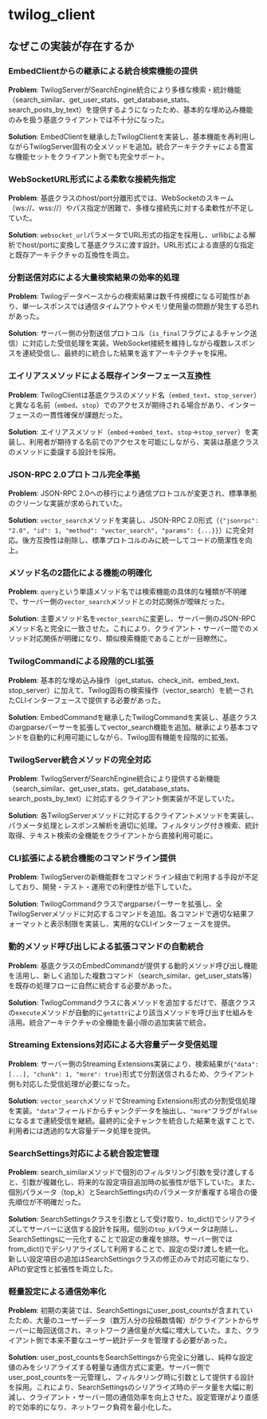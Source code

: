 # twilog_client

## なぜこの実装が存在するか

### EmbedClientからの継承による統合検索機能の提供
**Problem**: TwilogServerがSearchEngine統合により多様な検索・統計機能（search_similar、get_user_stats、get_database_stats、search_posts_by_text）を提供するようになったため、基本的な埋め込み機能のみを扱う基底クライアントでは不十分になった。

**Solution**: EmbedClientを継承したTwilogClientを実装し、基本機能を再利用しながらTwilogServer固有の全メソッドを追加。統合アーキテクチャによる豊富な機能セットをクライアント側でも完全サポート。

### WebSocketURL形式による柔軟な接続先指定
**Problem**: 基底クラスのhost/port分離形式では、WebSocketのスキーム（ws://、wss://）やパス指定が困難で、多様な接続先に対する柔軟性が不足していた。

**Solution**: `websocket_url`パラメータでURL形式の指定を採用し、urllibによる解析でhost/portに変換して基底クラスに渡す設計。URL形式による直感的な指定と既存アーキテクチャの互換性を両立。

### 分割送信対応による大量検索結果の効率的処理
**Problem**: Twilogデータベースからの検索結果は数千件規模になる可能性があり、単一レスポンスでは通信タイムアウトやメモリ使用量の問題が発生する恐れがあった。

**Solution**: サーバー側の分割送信プロトコル（`is_final`フラグによるチャンク送信）に対応した受信処理を実装。WebSocket接続を維持しながら複数レスポンスを連続受信し、最終的に統合した結果を返すアーキテクチャを採用。

### エイリアスメソッドによる既存インターフェース互換性
**Problem**: TwilogClientは基底クラスのメソッド名（`embed_text`、`stop_server`）と異なる名前（`embed`、`stop`）でのアクセスが期待される場合があり、インターフェースの一貫性確保が課題だった。

**Solution**: エイリアスメソッド（`embed`→`embed_text`、`stop`→`stop_server`）を実装し、利用者が期待する名前でのアクセスを可能にしながら、実装は基底クラスのメソッドに委譲する設計を採用。

### JSON-RPC 2.0プロトコル完全準拠
**Problem**: JSON-RPC 2.0への移行により通信プロトコルが変更され、標準準拠のクリーンな実装が求められていた。

**Solution**: `vector_search`メソッドを実装し、JSON-RPC 2.0形式（`{"jsonrpc": "2.0", "id": 1, "method": "vector_search", "params": {...}}`）に完全対応。後方互換性は削除し、標準プロトコルのみに統一してコードの簡潔性を向上。

### メソッド名の2語化による機能の明確化
**Problem**: `query`という単語メソッド名では検索機能の具体的な種類が不明確で、サーバー側の`vector_search`メソッドとの対応関係が曖昧だった。

**Solution**: 主要メソッド名を`vector_search`に変更し、サーバー側のJSON-RPCメソッド名と完全に一致させた。これにより、クライアント・サーバー間でのメソッド対応関係が明確になり、類似検索機能であることが一目瞭然に。

### TwilogCommandによる段階的CLI拡張
**Problem**: 基本的な埋め込み操作（get_status、check_init、embed_text、stop_server）に加えて、Twilog固有の検索操作（vector_search）を統一されたCLIインターフェースで提供する必要があった。

**Solution**: EmbedCommandを継承したTwilogCommandを実装し、基底クラスのargparseパーサーを拡張してvector_search機能を追加。継承により基本コマンドを自動的に利用可能にしながら、Twilog固有機能を段階的に拡張。

### TwilogServer統合メソッドの完全対応
**Problem**: TwilogServerがSearchEngine統合により提供する新機能（search_similar、get_user_stats、get_database_stats、search_posts_by_text）に対応するクライアント側実装が不足していた。

**Solution**: 各TwilogServerメソッドに対応するクライアントメソッドを実装し、パラメータ処理とレスポンス解析を適切に処理。フィルタリング付き検索、統計取得、テキスト検索の全機能をクライアントから直接利用可能に。

### CLI拡張による統合機能のコマンドライン提供
**Problem**: TwilogServerの新機能群をコマンドライン経由で利用する手段が不足しており、開発・テスト・運用での利便性が低下していた。

**Solution**: TwilogCommandクラスでargparseパーサーを拡張し、全TwilogServerメソッドに対応するコマンドを追加。各コマンドで適切な結果フォーマットと表示制限を実装し、実用的なCLIインターフェースを提供。

### 動的メソッド呼び出しによる拡張コマンドの自動統合
**Problem**: 基底クラスのEmbedCommandが提供する動的メソッド呼び出し機能を活用し、新しく追加した複数コマンド（search_similar、get_user_stats等）を既存の処理フローに自然に統合する必要があった。

**Solution**: TwilogCommandクラスに各メソッドを追加するだけで、基底クラスの`execute`メソッドが自動的に`getattr`により該当メソッドを呼び出す仕組みを活用。統合アーキテクチャの全機能を最小限の追加実装で統合。

### Streaming Extensions対応による大容量データ受信処理
**Problem**: サーバー側のStreaming Extensions実装により、検索結果が`{"data": [...], "chunk": 1, "more": true}`形式で分割送信されるため、クライアント側も対応した受信処理が必要になった。

**Solution**: `vector_search`メソッドでStreaming Extensions形式の分割受信処理を実装。`"data"`フィールドからチャンクデータを抽出し、`"more"`フラグが`false`になるまで連続受信を継続。最終的に全チャンクを統合した結果を返すことで、利用者には透過的な大容量データ処理を提供。

### SearchSettings対応による統合設定管理
**Problem**: search_similarメソッドで個別のフィルタリング引数を受け渡しすると、引数が複雑化し、将来的な設定項目追加時の拡張性が低下していた。また、個別パラメータ（top_k）とSearchSettings内のパラメータが重複する場合の優先順位が不明確だった。

**Solution**: SearchSettingsクラスを引数として受け取り、to_dict()でシリアライズしてサーバーに送信する設計を採用。個別の`top_k`パラメータは削除し、SearchSettingsに一元化することで設定の重複を排除。サーバー側ではfrom_dict()でデシリアライズして利用することで、設定の受け渡しを統一化。新しい設定項目の追加はSearchSettingsクラスの修正のみで対応可能になり、APIの安定性と拡張性を両立した。

### 軽量設定による通信効率化
**Problem**: 初期の実装では、SearchSettingsにuser_post_countsが含まれていたため、大量のユーザーデータ（数万人分の投稿数情報）がクライアントからサーバーに毎回送信され、ネットワーク通信量が大幅に増大していた。また、クライアント側で本来不要なユーザー統計データを管理する必要があった。

**Solution**: user_post_countsをSearchSettingsから完全に分離し、純粋な設定値のみをシリアライズする軽量な通信方式に変更。サーバー側でuser_post_countsを一元管理し、フィルタリング時に引数として提供する設計を採用。これにより、SearchSettingsのシリアライズ時のデータ量を大幅に削減し、クライアント・サーバー間の通信効率を向上させた。設定管理がより直感的で効率的になり、ネットワーク負荷を最小化した。
